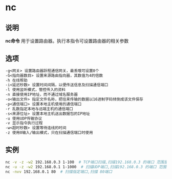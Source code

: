 # **nc**

## 说明

**nc命令** 用于设置路由器。执行本指令可设置路由器的相关参数

## 选项

```markdown
-g<网关> 设置路由器跃程通信网关，最丢哦可设置8个
-G<指向器数目> 设置来源路由指向器，其数值为4的倍数
-h 在线帮助
-i<延迟秒数> 设置时间间隔，以便传送信息及扫描通信端口
-l 使用监听模式，管控传入的资料
-n 直接使用IP地址，而不通过域名服务器
-o<输出文件> 指定文件名称，把往来传输的数据以16进制字码倾倒成该文件保存
-p<通信端口> 设置本地主机使用的通信端口
-r 乱数指定本地与远端主机的通信端口
-s<来源位址> 设置本地主机送出数据包的IP地址
-u 使用UDP传输协议
-v 显示指令执行过程
-w<超时秒数> 设置等待连线的时间
-z 使用0输入/输出模式，只在扫描通信端口时使用
```

## 实例

```bash
nc -v -z -w2 192.168.0.3 1-100  # TCP端口扫描,扫描192.168.0.3 的端口 范围是 1-100
nc -u -z -w2 192.168.0.1 1-1000  # 扫描UDP端口,扫描192.168.0.3 的端口 范围是 1-1000
nc -nvv 192.168.0.1 80  # 扫描指定端口,扫描 80端口

```

